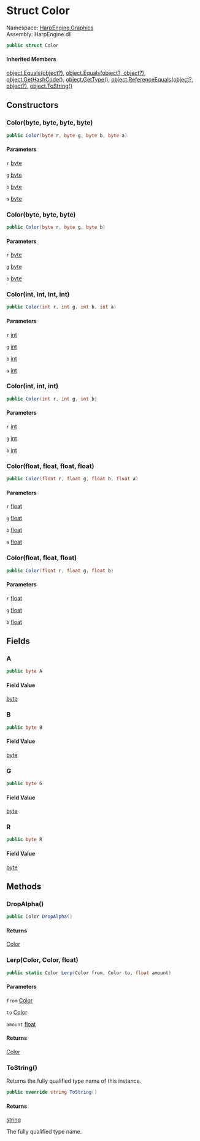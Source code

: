 # <a id="HarpEngine_Graphics_Color"></a> Struct Color

Namespace: [HarpEngine.Graphics](HarpEngine.Graphics.md)  
Assembly: HarpEngine.dll  

```csharp
public struct Color
```

#### Inherited Members

[object.Equals\(object?\)](https://learn.microsoft.com/dotnet/api/system.object.equals\#system\-object\-equals\(system\-object\)), 
[object.Equals\(object?, object?\)](https://learn.microsoft.com/dotnet/api/system.object.equals\#system\-object\-equals\(system\-object\-system\-object\)), 
[object.GetHashCode\(\)](https://learn.microsoft.com/dotnet/api/system.object.gethashcode), 
[object.GetType\(\)](https://learn.microsoft.com/dotnet/api/system.object.gettype), 
[object.ReferenceEquals\(object?, object?\)](https://learn.microsoft.com/dotnet/api/system.object.referenceequals), 
[object.ToString\(\)](https://learn.microsoft.com/dotnet/api/system.object.tostring)

## Constructors

### <a id="HarpEngine_Graphics_Color__ctor_System_Byte_System_Byte_System_Byte_System_Byte_"></a> Color\(byte, byte, byte, byte\)

```csharp
public Color(byte r, byte g, byte b, byte a)
```

#### Parameters

`r` [byte](https://learn.microsoft.com/dotnet/api/system.byte)

`g` [byte](https://learn.microsoft.com/dotnet/api/system.byte)

`b` [byte](https://learn.microsoft.com/dotnet/api/system.byte)

`a` [byte](https://learn.microsoft.com/dotnet/api/system.byte)

### <a id="HarpEngine_Graphics_Color__ctor_System_Byte_System_Byte_System_Byte_"></a> Color\(byte, byte, byte\)

```csharp
public Color(byte r, byte g, byte b)
```

#### Parameters

`r` [byte](https://learn.microsoft.com/dotnet/api/system.byte)

`g` [byte](https://learn.microsoft.com/dotnet/api/system.byte)

`b` [byte](https://learn.microsoft.com/dotnet/api/system.byte)

### <a id="HarpEngine_Graphics_Color__ctor_System_Int32_System_Int32_System_Int32_System_Int32_"></a> Color\(int, int, int, int\)

```csharp
public Color(int r, int g, int b, int a)
```

#### Parameters

`r` [int](https://learn.microsoft.com/dotnet/api/system.int32)

`g` [int](https://learn.microsoft.com/dotnet/api/system.int32)

`b` [int](https://learn.microsoft.com/dotnet/api/system.int32)

`a` [int](https://learn.microsoft.com/dotnet/api/system.int32)

### <a id="HarpEngine_Graphics_Color__ctor_System_Int32_System_Int32_System_Int32_"></a> Color\(int, int, int\)

```csharp
public Color(int r, int g, int b)
```

#### Parameters

`r` [int](https://learn.microsoft.com/dotnet/api/system.int32)

`g` [int](https://learn.microsoft.com/dotnet/api/system.int32)

`b` [int](https://learn.microsoft.com/dotnet/api/system.int32)

### <a id="HarpEngine_Graphics_Color__ctor_System_Single_System_Single_System_Single_System_Single_"></a> Color\(float, float, float, float\)

```csharp
public Color(float r, float g, float b, float a)
```

#### Parameters

`r` [float](https://learn.microsoft.com/dotnet/api/system.single)

`g` [float](https://learn.microsoft.com/dotnet/api/system.single)

`b` [float](https://learn.microsoft.com/dotnet/api/system.single)

`a` [float](https://learn.microsoft.com/dotnet/api/system.single)

### <a id="HarpEngine_Graphics_Color__ctor_System_Single_System_Single_System_Single_"></a> Color\(float, float, float\)

```csharp
public Color(float r, float g, float b)
```

#### Parameters

`r` [float](https://learn.microsoft.com/dotnet/api/system.single)

`g` [float](https://learn.microsoft.com/dotnet/api/system.single)

`b` [float](https://learn.microsoft.com/dotnet/api/system.single)

## Fields

### <a id="HarpEngine_Graphics_Color_A"></a> A

```csharp
public byte A
```

#### Field Value

 [byte](https://learn.microsoft.com/dotnet/api/system.byte)

### <a id="HarpEngine_Graphics_Color_B"></a> B

```csharp
public byte B
```

#### Field Value

 [byte](https://learn.microsoft.com/dotnet/api/system.byte)

### <a id="HarpEngine_Graphics_Color_G"></a> G

```csharp
public byte G
```

#### Field Value

 [byte](https://learn.microsoft.com/dotnet/api/system.byte)

### <a id="HarpEngine_Graphics_Color_R"></a> R

```csharp
public byte R
```

#### Field Value

 [byte](https://learn.microsoft.com/dotnet/api/system.byte)

## Methods

### <a id="HarpEngine_Graphics_Color_DropAlpha"></a> DropAlpha\(\)

```csharp
public Color DropAlpha()
```

#### Returns

 [Color](HarpEngine.Graphics.Color.md)

### <a id="HarpEngine_Graphics_Color_Lerp_HarpEngine_Graphics_Color_HarpEngine_Graphics_Color_System_Single_"></a> Lerp\(Color, Color, float\)

```csharp
public static Color Lerp(Color from, Color to, float amount)
```

#### Parameters

`from` [Color](HarpEngine.Graphics.Color.md)

`to` [Color](HarpEngine.Graphics.Color.md)

`amount` [float](https://learn.microsoft.com/dotnet/api/system.single)

#### Returns

 [Color](HarpEngine.Graphics.Color.md)

### <a id="HarpEngine_Graphics_Color_ToString"></a> ToString\(\)

Returns the fully qualified type name of this instance.

```csharp
public override string ToString()
```

#### Returns

 [string](https://learn.microsoft.com/dotnet/api/system.string)

The fully qualified type name.


